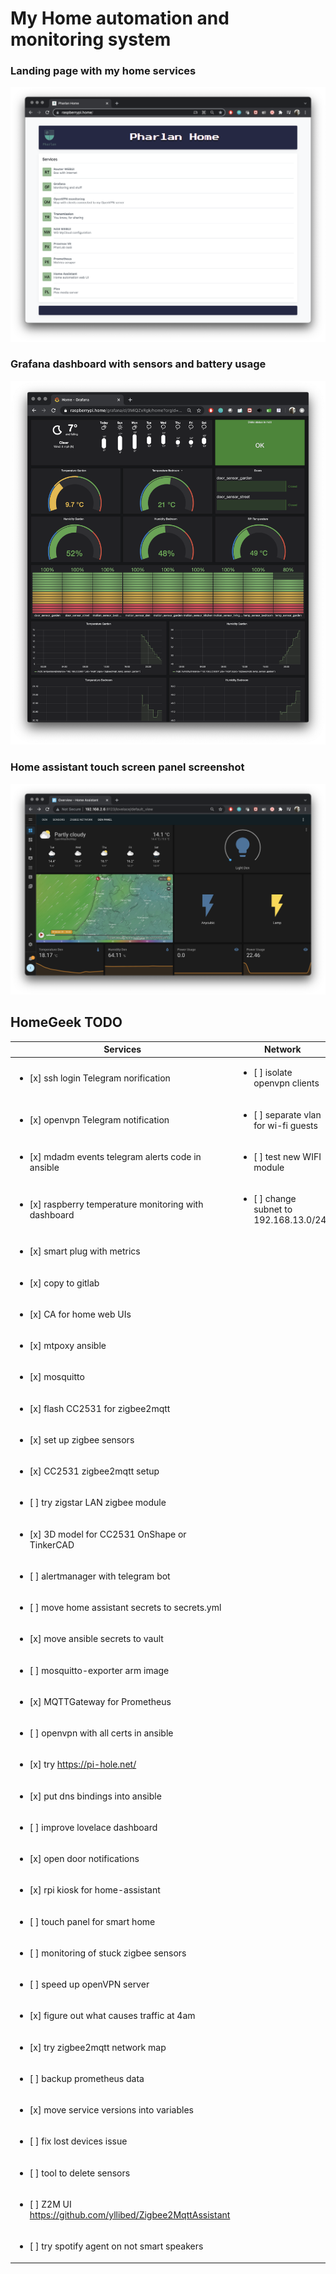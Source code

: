 # My Home automation and monitoring system

### Landing page with my home services
![Image of dashboard](landing.png)

### Grafana dashboard with sensors and battery usage
![Image of dashboard](dashboard.png)

### Home assistant touch screen panel screenshot
![Image of dashboard](touchscreen.png)

## HomeGeek TODO

| Services| Network |
|---------|---------|
|<ul><li>[x]  ssh login Telegram norification</li></ul>|<ul><li>[ ] isolate openvpn clients</li></ul>|
|<ul><li>[x]  openvpn Telegram notification</li></ul>|<ul><li>[ ] separate vlan for wi-fi guests</li></ul>|
|<ul><li>[x]  mdadm events telegram alerts code in ansible</li></ul>|<ul><li>[ ] test new WIFI module</li></ul>|
|<ul><li>[x]  raspberry temperature monitoring with dashboard</li></ul>|<ul><li>[ ] change subnet to 192.168.13.0/24</li></ul>|
|<ul><li>[x]  smart plug with metrics</li></ul>|
|<ul><li>[x]  copy to gitlab</li></ul>|
|<ul><li>[x]  CA for home web UIs</li></ul>|
|<ul><li>[x]  mtpoxy ansible</li></ul>|
|<ul><li>[x]  mosquitto</li></ul>|
|<ul><li>[x]  flash CC2531 for zigbee2mqtt</li></ul>|
|<ul><li>[x]  set up zigbee sensors</li></ul>|
|<ul><li>[x]  CC2531 zigbee2mqtt setup</li></ul>|
|<ul><li>[ ]  try zigstar LAN zigbee module</li></ul>|
|<ul><li>[x]  3D model for CC2531 OnShape or TinkerCAD</li></ul>|
|<ul><li>[ ]  alertmanager with telegram bot</li></ul>|
|<ul><li>[ ]  move home assistant secrets to secrets.yml</li></ul>|
|<ul><li>[x]  move ansible secrets to vault</li></ul>|
|<ul><li>[ ]  mosquitto-exporter arm image</li></ul>|
|<ul><li>[x]  MQTTGateway for Prometheus</li></ul>|
|<ul><li>[ ]  openvpn with all certs in ansible</li></ul>|
|<ul><li>[x]  try https://pi-hole.net/</li></ul>|
|<ul><li>[x]  put dns bindings into ansible</li></ul>|
|<ul><li>[ ]  improve lovelace dashboard</li></ul>|
|<ul><li>[x]  open door notifications</li></ul>|
|<ul><li>[x]  rpi kiosk for home-assistant</li></ul>|
|<ul><li>[ ]  touch panel for smart home</li></ul>|
|<ul><li>[ ]  monitoring of stuck zigbee sensors</li></ul>|
|<ul><li>[ ]  speed up openVPN server</li></ul>|
|<ul><li>[x]  figure out what causes traffic at 4am</li></ul>|
|<ul><li>[x]  try zigbee2mqtt network map</li></ul>|
|<ul><li>[ ]  backup prometheus data </li></ul>|
|<ul><li>[x]  move service versions into variables</li></ul>|
|<ul><li>[ ]  fix lost devices issue</li></ul>|
|<ul><li>[ ]  tool to delete sensors</li></ul>| 
|<ul><li>[ ]  Z2M UI https://github.com/yllibed/Zigbee2MqttAssistant</li></ul>|
|<ul><li>[ ]  try spotify agent on not smart speakers</li></ul>|


